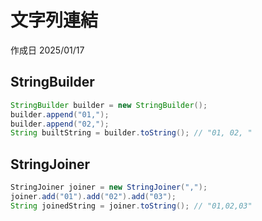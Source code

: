 # 文字列連結

作成日 2025/01/17

## StringBuilder

```java
StringBuilder builder = new StringBuilder();
builder.append("01,");
builder.append("02,");
String builtString = builder.toString(); // "01, 02, "
```

## StringJoiner

```java
StringJoiner joiner = new StringJoiner(",");
joiner.add("01").add("02").add("03");
String joinedString = joiner.toString(); // "01,02,03"
```
